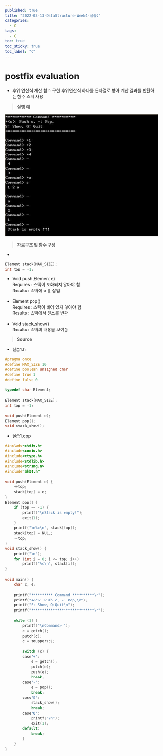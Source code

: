```yaml
---
published: true
title: "2022-03-13-DataStructure-Week4-실습2"
categories:
  - C
tags:
  - C
toc: true
toc_sticky: true
toc_label: "C"
---
```


# postfix evaluation

- 후위 연산식 계산 함수 구현
  후위연산식 하나를 문자열로 받아
  계산 결과를 반환하는 함수
  스택 사용

> **실행 예**

![image](https://github.com/222SeungHyun/222SeungHyun.github.io/blob/master/_images/%EC%9E%90%EB%A3%8C%EA%B5%AC%EC%A1%B0%EC%99%80%EC%8B%A4%EC%8A%B5-4%EC%9E%A5-%EC%8B%A4%EC%8A%B51-1.png?raw=true)

> **자료구조 및 함수 구성**

-

```C++
Element stack[MAX_SIZE];
int top = -1;
```

- Void push(Element e)  
  Requires : 스택이 포화되지 않아야 함  
  Results : 스택에 e 를 삽입  
  <br>
- Element pop()  
  Requires : 스택이 비어 있지 않아야 함  
  Results : 스택에서 원소를 반환  
  <br>
- Void stack_show()  
  Results : 스택의 내용을 보여줌

> **Source**

- 실습1.h

```C++
#pragma once
#define MAX_SIZE 10
#define boolean unsigned char
#define true 1
#define false 0

typedef char Element;

Element stack[MAX_SIZE];
int top = -1;

void push(Element e);
Element pop();
void stack_show();
```

- 실습1.cpp

```C++
#include<stdio.h>
#include<conio.h>
#include<ctype.h>
#include<stdlib.h>
#include<string.h>
#include"실습1.h"

void push(Element e) {
	++top;
	stack[top] = e;
}
Element pop() {
	if (top == -1) {
		printf("\nStack is empty!");
		exit(1);
	}
	printf("\n%c\n", stack[top]);
	stack[top] = NULL;
	--top;
}
void stack_show() {
	printf("\n");
	for (int i = 0; i <= top; i++)
		printf("%c\n", stack[i]);
}

void main() {
	char c, e;

	printf("********** Command **********\n");
	printf("+<c>: Push c, -: Pop,\n");
	printf("S: Show, Q:Quit\n");
	printf("*****************************\n");

	while (1) {
		printf("\nCommand> ");
		c = getch();
		putch(c);
		c = toupper(c);

		switch (c) {
		case'+':
			e = getch();
			putch(e);
			push(e);
			break;
		case'-':
			e = pop();
			break;
		case'S':
			stack_show();
			break;
		case'Q':
			printf("\n");
			exit(1);
		default:
			break;
		}
	}
}
```
